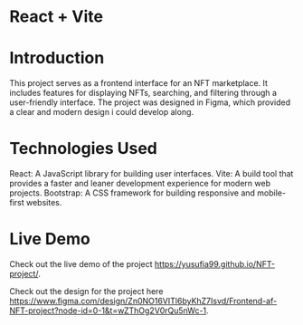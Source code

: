 # React + Vite

# Introduction
This project serves as a frontend interface for an NFT marketplace. It includes features for displaying NFTs, searching, and filtering through a user-friendly interface. The project was designed in Figma, which provided a clear and modern design i could develop along. 

# Technologies Used
React: A JavaScript library for building user interfaces.
Vite: A build tool that provides a faster and leaner development experience for modern web projects.
Bootstrap: A CSS framework for building responsive and mobile-first websites.

# Live Demo
Check out the live demo of the project https://yusufia99.github.io/NFT-project/.

Check out the design for the project here https://www.figma.com/design/Zn0NO16VITl6byKhZ7Isvd/Frontend-af-NFT-project?node-id=0-1&t=wZThOg2V0rQu5nWc-1. 
